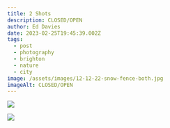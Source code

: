 ```yaml
---
title: 2 Shots
description: CLOSED/OPEN
author: Ed Davies
date: 2023-02-25T19:45:39.002Z
tags:
  - post
  - photography
  - brighton
  - nature
  - city
image: /assets/images/12-12-22-snow-fence-both.jpg
imageAlt: CLOSED/OPEN
---
```

![](/assets/images/12-12-22-snow-fence.jpg)

![](/assets/images/12-12-22-snow-fence2.jpg)